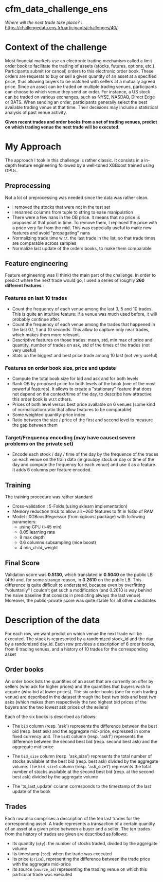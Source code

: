 # cfm_data_challenge_ens
*Where will the next trade take place?* : https://challengedata.ens.fr/participants/challenges/40/

# Context of the challenge
Most financial markets use an electronic trading mechanism called a limit order book to facilitate the trading of assets (stocks, futures, options, etc.). Participants submit (or cancel) orders to this electronic order book. These orders are requests to buy or sell a given quantity of an asset at a specified price, thus allowing buyers to be matched with sellers at a mutually agreed price. Since an asset can be traded on multiple trading venues, participants can choose to which venue they send an order. For instance, a US stock can be traded on various exchanges, such as NYSE, NASDAQ, Direct Edge or BATS. When sending an order, participants generally select the best available trading venue at that time. Their decisions may include a statistical analysis of past venue activity.

**Given recent trades and order books from a set of trading venues, predict on which trading venue the next trade will be executed.**

# My Approach 
The approach I took in this challenge is rather classic. It consists in a in-depth feature engineering followed by a well-tuned XGBoost trained using GPUs.

## Preprocessing
Not a lot of preprocessing was needed since the data was rather clean. 
* I removed the stocks that were not in the test set
* I renamed columns from tuple to string to ease manipulation
* There were a few nans in the OB price. It means that no price is proposed at that point in time. To remove them, I replaced the price with a price very far from the mid. This was especially useful to make new features and avoid "propagating" nans
* Normalizing trade time w.r.t. the last trade in the list, so that trade times are comparable across samples
* Normalize last update of the orders books, to make them comparable

## Feature engineering
Feature engineering was (I think) the main part of the challenge. In order to predict where the next trade would go, I used a series of roughly **260 different features** : 

### Features on last 10 trades
* Count the frequency of each venue among the last 3, 5 and 10 trades. This is quite an intuitive feature: if a venue was much used before, it will probably continue after. 
* Count the frequency of each venue among the trades that happened in the last 0.1, 1 and 10 seconds. This allow to capture only near trades, which makes them more relevant. 
* Descriptive features on those trades: mean, std, min max of price and quantity, number of trades on ask, std of the times of the trades (not very useful)
* Stats on the biggest and best price trade among 10 last (not very useful)

### Features on order book size, price and update
* Compute the total book size for bid and ask and for both levels
* Rank OB by proposed price for both levels of the book (one of the most powerful features). It allows to create a "stationary" feature that does not depend on the context/time of the day, to describe how attractive this order book is w.r.t others.
* Prices of both level versus best price available on 6 venues (some kind of normalization/ratio that allow features to be comparable)  
* Some weighted quantity-price index
* Ratio between the size / price of the first and second level to measure the gap between them

### Target/Frequency encoding (may have caused severe problems on the private set)
* Encode each stock / day / time of the day by the frequence of the trades on each venue on the train data (ie groubpy stock or day or time of the day and compute the frequency for each venue) and use it as a feature. It adds 6 columns per feature encoded. 

## Training
The training procedure was rather standard
* Cross-validation : 5-Folds (using sklearn implementation)
* Memory reduction trick to allow all ~260 features to fit in 16Go of RAM
* Model : XGBoostRegressor (from xgboost package) with following parameters: 
  * using GPU (~45 min)
  * 0.05 learning rate
  * 8 max depth
  * 0.6 columns subsampling (nice boost)
  * 4 min_child_weight

## Final Score
Validation score was **0.5130**, which translated in **0.5040** on the public LB (4th) and, for some strange reason, in **0.2610** on the public LB. This difference is quite difficult to understand, because even by overfitting "voluntarily" I couldn't get such a modification (and 0.2610 is way behind the naive baseline that consists in predicting always the last venue). Moreover, the public-private score was quite stable for all other candidates


# Description of the data
For each row, we want predict on which venue the next trade will be executed. The stock is represented by a randomized stock_id and the day by a randomized day_id. Each row provides a description of 6 order books, from 6 trading venues, and a history of 10 trades for the corresponding asset

## Order books
An order book lists the quantities of an asset that are currently on offer by sellers (who ask for higher prices) and the quantities that buyers wish to acquire (who bid at lower prices). The six order books (one for each trading venue) are described in the dataset through the best two bids and best two asks (which makes them respectively the two highest bid prices of the buyers and the two lowest ask prices of the sellers)

Each of the six books is described as follows:

* The `bid` column (resp. 'ask') represents the difference between the best bid (resp. best ask) and the aggregate mid-price, expressed in some fixed currency unit. The `bid1` column (resp. 'ask1') represents the difference between the second best bid (resp. second best ask) and the aggregate mid-price

* The `bid_size` column (resp. 'ask_size') represents the total number of stocks available at the best bid (resp. best ask) divided by the aggregate volume. The `bid_size1` column (resp. 'ask_size1') represents the total number of stocks available at the second best bid (resp. at the second best ask) divided by the aggregate volume

* The 'ts_last_update' column corresponds to the timestamp of the last update of the book

## Trades
Each row also comprises a description of the ten last trades for the corresponding asset. A trade represents a transaction of a certain quantity of an asset at a given price between a buyer and a seller. The ten trades from the history of trades are given are described as follows:

* Its quantity (`qty`): the number of stocks traded, divided by the aggregate volume
* Its timestamp (`tod`): when the trade was executed
* Its price (`price`), representing the difference between the trade price with the aggregate mid-price
* Its source (`source_id`) representing the trading venue on which this particular trade was executed
